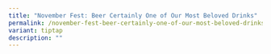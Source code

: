 ```yaml
---
title: "November Fest: Beer Certainly One of Our Most Beloved Drinks"
permalink: /november-fest-beer-certainly-one-of-our-most-beloved-drinks/
variant: tiptap
description: ""
---
```

